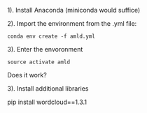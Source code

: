 1). Install Anaconda (miniconda would suffice)

2). Import the environment from the .yml file:

```conda env create -f amld.yml```

3). Enter the envoronment

```source activate amld```

Does it work?

3). Install additional libraries

pip install wordcloud==1.3.1
